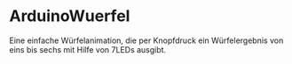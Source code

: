 # ArduinoWuerfel
Eine einfache Würfelanimation, die per Knopfdruck ein Würfelergebnis von eins bis sechs mit Hilfe von 7LEDs ausgibt.
